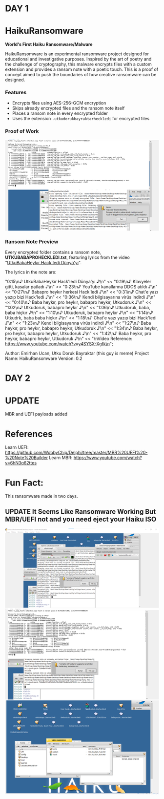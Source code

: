 # DAY 1
# HaikuRansomware

**World's First Haiku Ransomware/Malware**

HaikuRansomware is an experimental ransomware project designed for educational and investigative purposes. Inspired by the art of poetry and the challenge of cryptography, this malware encrypts files with a custom extension and provides a ransom note with a poetic touch. This is a proof of concept aimed to push the boundaries of how creative ransomware can be designed.

### Features
- Encrypts files using AES-256-GCM encryption
- Skips already encrypted files and the ransom note itself
- Places a ransom note in every encrypted folder
- Uses the extension `.utkudorukbayraktarheckledi` for encrypted files

### Proof of Work
![Encryption Proof](assets/proof.png)

### Ransom Note Preview
Every encrypted folder contains a ransom note, **UTKUBABAPROHECKLEDI.txt**, featuring lyrics from the video "[UtkuBabaHeykır Hack'ledi Dünya'yı](https://www.youtube.com/watch?v=y4SYSX-Xgfk)".

The lyrics in the note are:

"0:15\n♪ UtkuBabaHeykır Hack'ledi Dünya'yı ♪\n"
                << "0:19\n♪ Klavyeler gitti, kasalar patladı ♪\n"
                << "0:23\n♪ YouTube kanallarına DDOS atıldı ♪\n"
                << "0:27\n♪ Babapro heykır herkesi Hack'ledi ♪\n"
                << "0:31\n♪ Chat'e yazı yazıp bizi Hack'ledi ♪\n"
                << "0:36\n♪ Kendi bilgisayarına virüs indirdi ♪\n"
                << "0:40\n♪ Baba heykır, pro heykır, babapro heykır, Utkudoruk ♪\n"
                << "1:02\n♪ Utkudoruk, babapro heykır ♪\n"
                << "1:06\n♪ Utkudoruk, baba, baba hiçkır ♪\n"
                << "1:10\n♪ Utkudoruk, babapro heykır ♪\n"
                << "1:14\n♪ Utkudrk, baba baba hiçkır ♪\n"
                << "1:18\n♪ Chat'e yazı yazıp bizi Hack'ledi ♪\n"
                << "1:23\n♪ Kendi bilgisayarına virüs indirdi ♪\n"
                << "1:27\n♪ Baba heykır, pro heykır, babapro heykır, Utkudoruk ♪\n"
                << "1:34\n♪ Baba heykır, pro heykır, babapro heykır, Utkudoruk ♪\n"
                << "1:42\n♪ Baba heykır, pro heykır, babapro heykır, Utkudoruk ♪\n"
                << "\nVideo Reference: https://www.youtube.com/watch?v=y4SYSX-Xgfk\n";

Author: Emirhan Ucan, Utku Doruk Bayraktar (this guy is meme) Project Name: HaikuRansomware Version: 0.2

# DAY 2
# UPDATE
MBR and UEFI payloads added

# References
Learn UEFI: https://github.com/WobbyChip/Delphi/tree/master/MBR%20UEFI%20-%20Note%20Builder
Learn MBR: https://www.youtube.com/watch?v=6hN3q62ttes

# Fun Fact:
This ransomware made in two days. 

## UPDATE It Seems Like Ransomware Working But MBR/UEFI not and you need eject your Haiku ISO
![Encryption Process](assets/v2.png)
![Encryption Process Part2](assets/v2part2.png)
![Encryption Process Part3](assets/v2part3.png)
